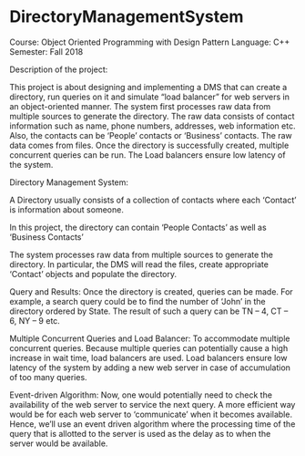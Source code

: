 # DirectoryManagementSystem

Course: Object Oriented Programming with Design Pattern Language: C++ Semester: Fall 2018

Description of the project:

This project is about designing and implementing a DMS that can create a directory, run queries on it and simulate “load balancer” for web servers in an object-oriented manner. The system first processes raw data from multiple sources to generate the directory. The raw data consists of contact information such as name, phone numbers, addresses, web information etc. Also, the contacts can be ‘People’ contacts or ‘Business’ contacts. The raw data comes from files. Once the directory is successfully created, multiple concurrent queries can be run. The Load balancers ensure low latency of the system.

Directory Management System:

A Directory usually consists of a collection of contacts where each ‘Contact’ is information about someone.

In this project, the directory can contain ‘People Contacts’ as well as ‘Business Contacts’

The system processes raw data from multiple sources to generate the directory. In particular, the DMS will read the files, create appropriate ‘Contact’ objects and populate the directory.

Query and Results: Once the directory is created, queries can be made. For example, a search query could be to find the number of ‘John’ in the directory ordered by State. The result of such a query can be TN – 4, CT – 6, NY – 9 etc.

Multiple Concurrent Queries and Load Balancer: To accommodate multiple concurrent queries. Because multiple queries can potentially cause a high increase in wait time, load balancers are used. Load balancers ensure low latency of the system by adding a new web server in case of accumulation of too many queries.

Event-driven Algorithm: Now, one would potentially need to check the availability of the web server to service the next query. A more efficient way would be for each web server to ‘communicate’ when it becomes available. Hence, we’ll use an event driven algorithm where the processing time of the query that is allotted to the server is used as the delay as to when the server would be available.
